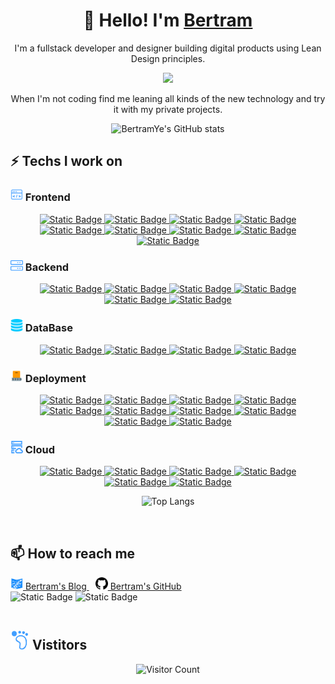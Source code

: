 <!--
**BertramYe/BertramYe** is a ✨ _special_ ✨ repository because its `README.md` (this file) appears on your GitHub profile.

Here are some ideas to get you started:

- 🔭 I’m currently working on ...
- 🌱 I’m currently learning ...
- 👯 I’m looking to collaborate on ...
- 🤔 I’m looking for help with ...
- 💬 Ask me about ...
- 📫 How to reach me: ...
- 😄 Pronouns: ...
- ⚡ Fun fact: ...
-->

<h1 align="center">👋 Hello! 
I'm  <a  href="https://github.com/BertramYe"> Bertram </a>
</h1>
<p align="center">
I'm a fullstack developer and designer building digital products using Lean Design principles. 
</p>
<div align="center">
<image src='assets/Developer.gif'>
</div>
<p align="center"> 
When I'm not coding find me leaning all kinds of the new technology and try it with my private projects.
</p>

<div align="center">

![BertramYe's GitHub stats](https://github-readme-stats.vercel.app/api?username=BertramYe&show_icons=true&theme=github_dark) 
</div>


<h2  align="left"> 
⚡ Techs I work on 
</h2>
<div align="center">
<h3 align="left"><img src="./assets/front-end.svg" style="width:20px" > Frontend </h3>
<a href="https://developer.mozilla.org/en-US/docs/Web/CSS"> 

![Static Badge](https://img.shields.io/badge/CSS3-latest-%23e44d26?style=flat-square&logo=css3&logoColor=%23e44d26)
</a>
<a href="https://developer.mozilla.org/zh-CN/docs/learn/JavaScript"> 
![Static Badge](https://img.shields.io/badge/JavaScript-latest-%23F7DF1E?style=flat-square&logo=javascript)
</a>
<a href="https://www.typescriptlang.org/"> 
![Static Badge](https://img.shields.io/badge/TypeScript-latest-%233178C6?style=flat-square&logo=typescript)
</a>
<a href="https://redux.js.org/"> 
![Static Badge](https://img.shields.io/badge/Redux-latest-%23764ABC?style=flat-square&logo=redux)
</a>
<a href="https://vuejs.org/"> 
![Static Badge](https://img.shields.io/badge/Vue3-latest-%234FC08D?style=flat-square&logo=vuedotjs)
</a>
<a href="https://threejs.org/"> 
![Static Badge](https://img.shields.io/badge/ThreeJS-latest-%23000000?style=flat-square&logo=threedotjs)
</a>
<a href="https://react.dev/"> 
![Static Badge](https://img.shields.io/badge/React-latest-%2361DAFB?style=flat-square&logo=react&logoColor=%2361DAFB)
</a>
<a href="https://nextjs.org/"> 
![Static Badge](https://img.shields.io/badge/NextJS-latest-%23000000?style=flat-square&logo=nextdotjs)
</a>
<a href="https://ant.design/"> 
![Static Badge](https://img.shields.io/badge/Ant_Design-latest-%230170FE?style=flat-square&logo=antdesign&logoColor=%230170FE)
</a>

<h3 align="left"> <img src="./assets/backend.svg" style="width:20px" >  Backend </h3>
<a href="https://www.python.org/"> 

![Static Badge](https://img.shields.io/badge/Python-latest-%233776AB?style=flat-square&logo=python) 
</a>
<a href="https://learn.microsoft.com/zh-cn/dotnet/csharp/tour-of-csharp/">
![Static Badge](https://img.shields.io/badge/C%23-latest-%23512BD4?style=flat-square&logo=csharp&logoColor=%23512BD4)
</a>
<a href="https://dotnet.microsoft.com/">
![Static Badge](https://img.shields.io/badge/.Net-latest-%23004880?style=flat-square&logo=nuget&logoColor=%23004880)
</a>
<a href="https://www.djangoproject.com/">
![Static Badge](https://img.shields.io/badge/Django-latest-%23092E20?style=flat-square&logo=django&logoColor=%23092E20)
</a>
<a href="https://fastapi.tiangolo.com/">
![Static Badge](https://img.shields.io/badge/FaskAPI-latest-%23009688?style=flat-square&logo=fastapi&logoColor=%23009688)
</a>
<a href="https://nodejs.org/">
![Static Badge](https://img.shields.io/badge/Nodejs-latest-%23339933?style=flat-square&logo=nodedotjs)
</a>

<h3 align="left"> <img src="./assets/db.svg" style="width:20px" >  DataBase </h3>
<a href="https://redis.io/">

![Static Badge](https://img.shields.io/badge/Redis-latest-%23DC382D?style=flat-square&logo=redis&logoColor=%23DC382D)
</a>
<a href="https://www.sqlite.org/">
![Static Badge](https://img.shields.io/badge/Sqlite3-latest-%23003B57?style=flat-square&logo=sqlite&logoColor=%23003B57)
</a>
<a href="https://www.mysql.com/">
![Static Badge](https://img.shields.io/badge/MySQL-latest-%234479A1?style=flat-square&logo=mysql&logoColor=%234479A1)
</a>
<a href="https://www.oracle.com/">
![Static Badge](https://img.shields.io/badge/Oracle-latest-%23F80000?style=flat-square&logo=oracle&logoColor=%23F80000)
</a>

<h3 align="left"><img src="./assets/deployment.svg" style="width:20px" >  Deployment </h3>
<a href="https://git-scm.com/">

![Static Badge](https://img.shields.io/badge/Git-latest-%23F05032?style=flat-square&logo=git&logoColor=%23F05032)
</a>
<a href="https://about.gitlab.com/">
![Static Badge](https://img.shields.io/badge/GitLab-latest-%23FC6D26?style=flat-square&logo=gitlab)
</a>
<a href="https://www.jenkins.io/">
![Static Badge](https://img.shields.io/badge/Jenkins-latest-%23D24939?style=flat-square&logo=jenkins&logoColor=%23D24939)
</a>
<a href="https://nginx.org/en/">
![Static Badge](https://img.shields.io/badge/Nginx-latest-%23009639?style=flat-square&logo=nginx&logoColor=%23009639)
</a>
<a href="https://goharbor.io/">
![Static Badge](https://img.shields.io/badge/Harbor-latest-%2360B932?style=flat-square&logo=harbor&logoColor=%2360B932)
</a>
<a href="https://learn.microsoft.com/en-us/windows-server/">
![Static Badge](https://img.shields.io/badge/Windows_Server-latest-%230078D6?style=flat-square&logo=windows11&logoColor=%230078D6)
</a>
<a href="https://www.centos.org/">
![Static Badge](https://img.shields.io/badge/CentOS-latest-%23262577?style=flat-square&logo=centos&logoColor=%23262577)
</a>
<a href="https://ubuntu.com/">
![Static Badge](https://img.shields.io/badge/Ubuntu-latest-%23E95420?style=flat-square&logo=ubuntu&logoColor=%23E95420)
</a>
<a href="https://www.docker.com/">
![Static Badge](https://img.shields.io/badge/Docker-latest-%232496ED?style=flat-square&logo=docker&logoColor=%232496ED)
</a>
<a href="https://kubernetes.io/">
![Static Badge](https://img.shields.io/badge/Kubernetes-latest-%23326CE5?style=flat-square&logo=kubernetes&logoColor=%23326CE5)
</a>

<h3 align="left"><img src="./assets/cloud-machine.svg" style="width:20px" >  Cloud </h3>
<a href="https://www.alibabacloud.com/">

![Static Badge](https://img.shields.io/badge/Alibaba-%235b5b5b?style=flat-square&logo=alibabacloud&logoColor=%23FF6A00)
</a>
<a href="https://cloud.tencent.com/">
![Static Badge](https://img.shields.io/badge/Tencent-%23525252?style=flat-square&logo=tencentqq&logoColor=%23bbe5fc)
</a>
<a href="https://www.huaweicloud.com/intl/en-us/">
![Static Badge](https://img.shields.io/badge/Huawei-%23525252?style=flat-square&logo=huawei&logoColor=%23FF0000)
</a>
<a href="https://www.cloudflare.com/">
![Static Badge](https://img.shields.io/badge/Cloudflare-%23525252?style=flat-square&logo=cloudflare&logoColor=%23F38020)
</a>
<a href="https://aws.amazon.com/">
![Static Badge](https://img.shields.io/badge/AWS-%23525252?style=flat-square&logo=amazonaws&logoColor=%23232F3E)
</a>
<a href="https://www.digitalocean.com/">
![Static Badge](https://img.shields.io/badge/DigitalOcean-%23525252?style=flat-square&logo=digitalocean&logoColor=%230080FF)
</a>

![Top Langs](https://github-readme-stats.vercel.app/api/top-langs/?username=BertramYe&layout=compact)

</div>
<br>



<h2  align="left"> 
📫 How to reach me
</h2>
<div align="left">
<span> 
<a href="https://www.bertram-world.com/" >
<img src='assets/blogicons.png' style='width:20px'>
Bertram's Blog
</a>
</span>
<span> 
<a href="https://github.com/BertramYe" style='margin-left:10px'>
<img src='assets/github.svg' style='width:20px'>
Bertram's GitHub
</a>
</span>
<br>

<img alt="Static Badge" src="https://img.shields.io/badge/bertramyerik%40gmail.com-%235b5b5b?style=flat-square&logo=gmail&logoColor=%23EA4335">
<img alt="Static Badge" src="https://img.shields.io/badge/QQ_Group:876649311-%23595959?style=flat-square&logo=tencentqq&logoColor=%23EB1923">

</div>
<br>

<h2  align="left"> 
<img src='./assets/visitors.svg' style="width:30px">  Vistitors
</h2>
<div align="center">

![Visitor Count](https://profile-counter.glitch.me/BertramYe/count.svg)
</div>

